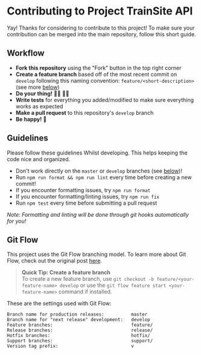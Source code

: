 Contributing to Project TrainSite API
=====================================

Yay! Thanks for considering to contribute to this project!
To make sure your contribution can be merged into the main repository, follow this short guide.


## Workflow

- **Fork this repository** using the "Fork" button in the top right corner
- **Create a feature branch** based off of the most recent commit on `develop` following this naming convention: `feature/<short-description>` (see more [below](#git-flow))
- **Do your thing!** 👩‍💻 👨‍💻
- **Write tests** for everything you added/modified to make sure everything works as expected
- **Make a pull request** to this repository's `develop` branch
- **Be happy!** 🎉


## Guidelines

Please follow these guidelines Whilst developing. This helps keeping the code nice and organized.

- Don't work directly on the `master` or `develop` branches (see [below](#git-flow))!
- Run `npm run format && npm run lint` every time before creating a new commit!
- If you encounter formatting issues, try `npm run format`
- If you encounter formatting/linting issues, try `npm run fix`
- Run `npm test` every time before submitting a pull request

*Note: Formatting and linting will be done through git hooks automatically for you!*


## Git Flow

This project uses the Git Flow branching model. To learn more about Git Flow, check out the original post [here](https://nvie.com/posts/a-successful-git-branching-model/).

> **Quick Tip: Create a feature branch**  
> To create a new feature branch, use `git checkout -b feature/<your-feature-name> develop` or
> use the `git flow feature start <your-feature-name>` command if installed.

These are the settings used with Git Flow:
```
Branch name for production releases:          master
Branch name for "next release" development:   develop
Feature branches:                             feature/
Release branches:                             release/
Hotfix branches:                              hotfix/
Support branches:                             support/
Version tag prefix:                           v
```
